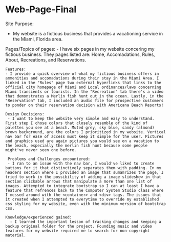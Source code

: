 # Web-Page-Final

Site Purpose:
  - My website is a fictious business that provides a vacationing service in the Miami, Florida area.
  
  Pages/Topics of pages:
    - I have six pages in my website concering my fictious business. They pages listed are: Home, Accomadations, Rules, About, Recreations, and Reservations.
    
    Features:
    - I provide a quick overview of what my fictious business offers in ammenities and accomadations during their stay in the Miami Area. I linked in the "Rules" page two external hyperlinks that links to the official city homepage of Miami and Local ordinances/laws concerning Miami transients or tourists. In the "Recreation" tab there's a video that demonstrates a Merlin fish hunt out in the ocean. Lastly, in the "Reservation" tab, I included an audio file for prospective customers to ponder on their reservation decision with Americana Beach Resorts!
    
    Design Decisions:
     - I want to keep the website very simple and easy to understand. First step I chose colors that closely resemble of the kind of palettes you see at a beach. Muted grey, sky blue, sandy (almond) brown background, are the colors I prioritized in my website. Vertical nav bar for ease of access must keep it simple for the user. Pictures and graphics used are again pictures you would see on a vacation to the beach, especially the merlin fish hunt because some people might've never seen one before. 
     
     Problems and Challenges encountered:
     - I ran to an issue with the nav bar, I would've liked to create buttons for it that distinctively separates them with padding. In my headers section where I provided an image that sumamrizes the page, I tried to work in the possibility of adding a image slideshow in that section clickable arrows that manipulate a more than one list of images. Attempted to integrate bootstrap so I can at least I have a feature that refrences back to the Computer System Studio class where I messed around with the <container> and <div> tags. The issues that it created when I attempted to everytime to override my established css styling for my website, even with the minimum version of bootstrap css.
  
    Knowledge/experienced gained:
      - I learned the important lesson of tracking changes and keeping a backup original folder for the project. Founding music and video features for my website required me to search for non-copyright material.
      
  
